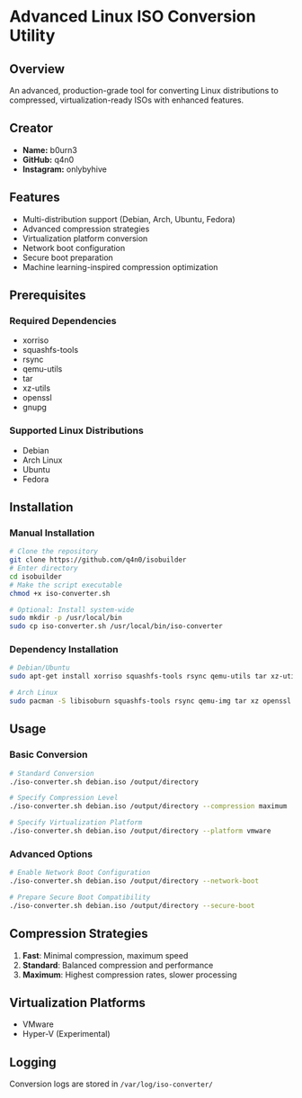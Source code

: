 # Advanced Linux ISO Conversion Utility

## Overview
An advanced, production-grade tool for converting Linux distributions to compressed, virtualization-ready ISOs with enhanced features.

## Creator
- **Name:** b0urn3
- **GitHub:** q4n0
- **Instagram:** onlybyhive

## Features
- Multi-distribution support (Debian, Arch, Ubuntu, Fedora)
- Advanced compression strategies
- Virtualization platform conversion
- Network boot configuration
- Secure boot preparation
- Machine learning-inspired compression optimization

## Prerequisites
### Required Dependencies
- xorriso
- squashfs-tools
- rsync
- qemu-utils
- tar
- xz-utils
- openssl
- gnupg

### Supported Linux Distributions
- Debian
- Arch Linux
- Ubuntu
- Fedora

## Installation

### Manual Installation
```bash
# Clone the repository
git clone https://github.com/q4n0/isobuilder
# Enter directory
cd isobuilder
# Make the script executable
chmod +x iso-converter.sh

# Optional: Install system-wide
sudo mkdir -p /usr/local/bin
sudo cp iso-converter.sh /usr/local/bin/iso-converter
```

### Dependency Installation
```bash
# Debian/Ubuntu
sudo apt-get install xorriso squashfs-tools rsync qemu-utils tar xz-utils openssl gnupg

# Arch Linux
sudo pacman -S libisoburn squashfs-tools rsync qemu-img tar xz openssl gnupg
```

## Usage

### Basic Conversion
```bash
# Standard Conversion
./iso-converter.sh debian.iso /output/directory

# Specify Compression Level
./iso-converter.sh debian.iso /output/directory --compression maximum

# Specify Virtualization Platform
./iso-converter.sh debian.iso /output/directory --platform vmware
```

### Advanced Options
```bash
# Enable Network Boot Configuration
./iso-converter.sh debian.iso /output/directory --network-boot

# Prepare Secure Boot Compatibility
./iso-converter.sh debian.iso /output/directory --secure-boot
```

## Compression Strategies
1. **Fast**: Minimal compression, maximum speed
2. **Standard**: Balanced compression and performance
3. **Maximum**: Highest compression rates, slower processing

## Virtualization Platforms
- VMware
- Hyper-V (Experimental)

## Logging
Conversion logs are stored in `/var/log/iso-converter/`
